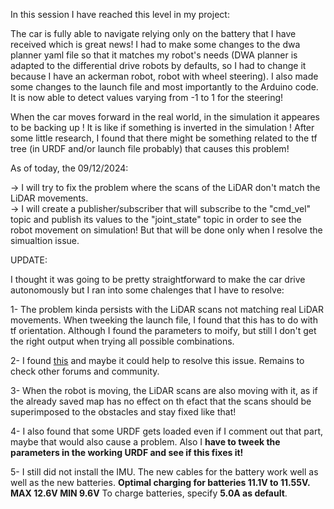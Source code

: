 In this session I have reached this level in my project:

The car is fully able to navigate relying only on the battery that I have received which is great news!
I had to make some changes to the dwa planner yaml file so that it matches my robot's needs (DWA planner is adapted to the differential drive robots by defaults, so I had to change it because I have an ackerman robot, robot with wheel steering). I also made some changes to the launch file and most importantly to the Arduino code. It is now able to detect values varying from -1 to 1 for the steering!<br>

When the car moves forward in the real world, in the simulation it appeares to be backing up ! It is like if something is inverted in the simulation ! After some little research, I found that there might be something related to the tf tree (in URDF and/or launch file probably) that causes this problem!

As of today, the 09/12/2024:

-> I will try to fix the problem where the scans of the LiDAR don't match the LiDAR movements. <br>
-> I will create a publisher/subscriber that will subscribe to the "cmd_vel" topic and publish its values to the "joint_state" topic in order to see the robot movement on simulation! But that will be done only when I resolve the simualtion issue.

UPDATE:

I thought it was going to be pretty straightforward to make the car drive autonomously but I ran into some chalenges that I have to resolve:

1- The problem kinda persists with the LiDAR scans not matching real LiDAR movements. When tweeking the launch file, I found that this has to do with tf orientation. Although I found the parameters to moify, but still I don't get the right output when trying all possible combinations.

2- I found [this](https://robotics.stackexchange.com/questions/100364/lidar-sensing-backwards) and maybe it could help to resolve this issue. Remains to check other forums and community.

3- When the robot is moving, the LiDAR scans are also moving with it, as if the already saved map has no effect on th efact that the scans should be superimposed to the obstacles and stay fixed like that!

4- I also found that some URDF gets loaded even if I comment out that part, maybe that would also cause a problem. Also I **have to tweek the parameters in the working URDF and see if this fixes it!**

5- I still did not install the IMU. The new cables for the battery work well as well as the new batteries. **Optimal charging for batteries 11.1V to 11.55V. MAX 12.6V MIN 9.6V** To charge batteries, specify **5.0A as default**.
